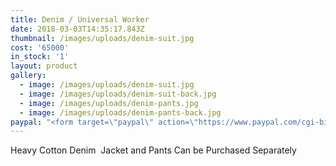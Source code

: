 ```yaml
---
title: Denim / Universal Worker
date: 2018-03-03T14:35:17.843Z
thumbnail: /images/uploads/denim-suit.jpg
cost: '65000'
in_stock: '1'
layout: product
gallery:
  - image: /images/uploads/denim-suit.jpg
  - image: /images/uploads/denim-suit-back.jpg
  - image: /images/uploads/denim-pants.jpg
  - image: /images/uploads/denim-pants-back.jpg
paypal: "<form target=\"paypal\" action=\"https://www.paypal.com/cgi-bin/webscr\" method=\"post\">\n<input type=\"hidden\" name=\"cmd\" value=\"_s-xclick\">\n<input type=\"hidden\" name=\"hosted_button_id\" value=\"D9AGFBFVZ5VCW\">\n<table>\n<tr><td><input type=\"hidden\" name=\"on0\" value=\"Price\">Price</td></tr><tr><td><select name=\"os0\">\n\t<option value=\"Suit\">Suit €649,00 EUR</option>\n\t<option value=\"Jacket\">Jacket €349,00 EUR</option>\n\t<option value=\"Pants\">Pants €349,00 EUR</option>\n</select> </td></tr>\n</table>\n<input type=\"hidden\" name=\"currency_code\" value=\"EUR\">\n<input type=\"image\" src=\"https://www.paypalobjects.com/en_US/i/btn/btn_cart_LG.gif\" border=\"0\" name=\"submit\" alt=\"PayPal - The safer, easier way to pay online!\">\n<img alt=\"\" border=\"0\" src=\"https://www.paypalobjects.com/en_US/i/scr/pixel.gif\" width=\"1\" height=\"1\">\n</form>\n"
---
```

Heavy Cotton Denim 
Jacket and Pants Can be Purchased Separately  



